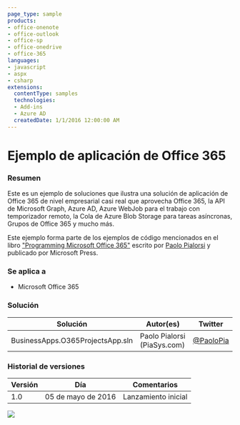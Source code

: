 ```yaml
---
page_type: sample
products:
- office-onenote
- office-outlook
- office-sp
- office-onedrive
- office-365
languages:
- javascript
- aspx
- csharp
extensions:
  contentType: samples
  technologies:
  - Add-ins
  - Azure AD
  createdDate: 1/1/2016 12:00:00 AM
---
```

# Ejemplo de aplicación de Office 365

### Resumen ###
Este es un ejemplo de soluciones que ilustra una solución de aplicación de
Office 365 de nivel empresarial casi real que aprovecha Office 365, la API de Microsoft Graph, Azure AD, Azure WebJob para el trabajo con temporizador remoto,
la Cola de Azure Blob Storage para tareas asíncronas, Grupos de Office 365 y mucho más.

Este ejemplo forma parte de los ejemplos de código mencionados en el libro ["Programming Microsoft Office 365"](https://www.microsoftpressstore.com/store/programming-microsoft-office-365-includes-current-book-9781509300914) escrito por [Paolo Pialorsi](https://twitter.com/PaoloPia) y publicado por Microsoft Press.

### Se aplica a ###
-  Microsoft Office 365

### Solución ###
Solución | Autor(es) | Twitter
---------|-----------|--------
BusinessApps.O365ProjectsApp.sln | Paolo Pialorsi (PiaSys.com) | [@PaoloPia](https://twitter.com/PaoloPia)

### Historial de versiones ###
Versión | Día | Comentarios
---------| -----| --------
1.0 | 05 de mayo de 2016 | Lanzamiento inicial


<img src="https://telemetry.sharepointpnp.com/pnp/samples/BusinessApps.O365ProjectsApp" />

